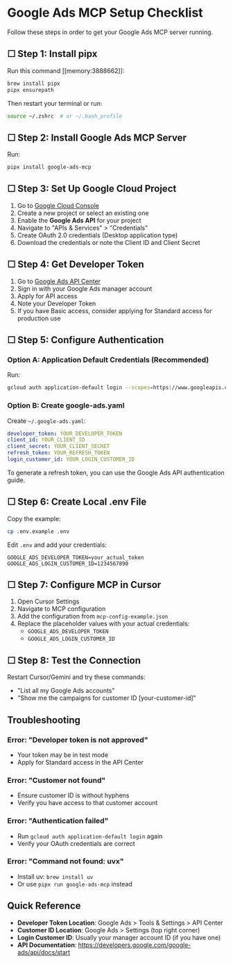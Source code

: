 # Google Ads MCP Setup Checklist

Follow these steps in order to get your Google Ads MCP server running.

## ☐ Step 1: Install pipx

Run this command [[memory:3888662]]:
```bash
brew install pipx
pipx ensurepath
```

Then restart your terminal or run:
```bash
source ~/.zshrc  # or ~/.bash_profile
```

## ☐ Step 2: Install Google Ads MCP Server

Run:
```bash
pipx install google-ads-mcp
```

## ☐ Step 3: Set Up Google Cloud Project

1. Go to [Google Cloud Console](https://console.cloud.google.com/)
2. Create a new project or select an existing one
3. Enable the **Google Ads API** for your project
4. Navigate to "APIs & Services" > "Credentials"
5. Create OAuth 2.0 credentials (Desktop application type)
6. Download the credentials or note the Client ID and Client Secret

## ☐ Step 4: Get Developer Token

1. Go to [Google Ads API Center](https://ads.google.com/aw/apicenter)
2. Sign in with your Google Ads manager account
3. Apply for API access
4. Note your Developer Token
5. If you have Basic access, consider applying for Standard access for production use

## ☐ Step 5: Configure Authentication

### Option A: Application Default Credentials (Recommended)

Run:
```bash
gcloud auth application-default login --scopes=https://www.googleapis.com/auth/adwords
```

### Option B: Create google-ads.yaml

Create `~/.google-ads.yaml`:
```yaml
developer_token: YOUR_DEVELOPER_TOKEN
client_id: YOUR_CLIENT_ID
client_secret: YOUR_CLIENT_SECRET
refresh_token: YOUR_REFRESH_TOKEN
login_customer_id: YOUR_LOGIN_CUSTOMER_ID
```

To generate a refresh token, you can use the Google Ads API authentication guide.

## ☐ Step 6: Create Local .env File

Copy the example:
```bash
cp .env.example .env
```

Edit `.env` and add your credentials:
```env
GOOGLE_ADS_DEVELOPER_TOKEN=your_actual_token
GOOGLE_ADS_LOGIN_CUSTOMER_ID=1234567890
```

## ☐ Step 7: Configure MCP in Cursor

1. Open Cursor Settings
2. Navigate to MCP configuration
3. Add the configuration from `mcp-config-example.json`
4. Replace the placeholder values with your actual credentials:
   - `GOOGLE_ADS_DEVELOPER_TOKEN`
   - `GOOGLE_ADS_LOGIN_CUSTOMER_ID`

## ☐ Step 8: Test the Connection

Restart Cursor/Gemini and try these commands:
- "List all my Google Ads accounts"
- "Show me the campaigns for customer ID [your-customer-id]"

## Troubleshooting

### Error: "Developer token is not approved"
- Your token may be in test mode
- Apply for Standard access in the API Center

### Error: "Customer not found"
- Ensure customer ID is without hyphens
- Verify you have access to that customer account

### Error: "Authentication failed"
- Run `gcloud auth application-default login` again
- Verify your OAuth credentials are correct

### Error: "Command not found: uvx"
- Install uv: `brew install uv`
- Or use `pipx run google-ads-mcp` instead

## Quick Reference

- **Developer Token Location**: Google Ads > Tools & Settings > API Center
- **Customer ID Location**: Google Ads > Settings (top right corner)
- **Login Customer ID**: Usually your manager account ID (if you have one)
- **API Documentation**: https://developers.google.com/google-ads/api/docs/start

